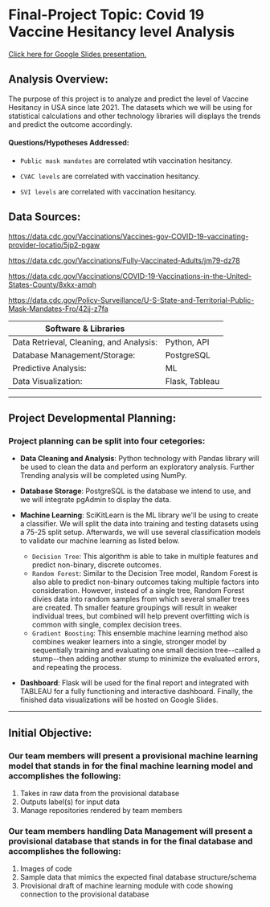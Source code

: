 # Final-Project Topic: Covid 19 Vaccine Hesitancy level Analysis

[Click here for Google Slides presentation.](https://docs.google.com/presentation/d/1D6xlwcnExiZ4DOyUKpyyipajtg6ABQZLEv09FY3mhTE/edit?usp=sharing)

## Analysis Overview:
The purpose of this project is to analyze and predict the level of Vaccine Hesitancy in USA  since late 2021. The datasets which we will be using for statistical calculations and other technology libraries will displays the trends and predict the outcome accordingly.

#### Questions/Hypotheses Addressed:

- `Public mask mandates` are correlated wtih vaccination hesitancy. 

- `CVAC levels` are correlated with vaccination hesitancy.

- `SVI levels` are correlated with vaccination hesitancy.

 
## Data Sources:

https://data.cdc.gov/Vaccinations/Vaccines-gov-COVID-19-vaccinating-provider-locatio/5jp2-pgaw

https://data.cdc.gov/Vaccinations/Fully-Vaccinated-Adults/jm79-dz78

https://data.cdc.gov/Vaccinations/COVID-19-Vaccinations-in-the-United-States-County/8xkx-amqh

https://data.cdc.gov/Policy-Surveillance/U-S-State-and-Territorial-Public-Mask-Mandates-Fro/42jj-z7fa

| Software & Libraries |   |
| --- | --- |
| Data Retrieval, Cleaning, and Analysis:  | Python, API |
| Database Management/Storage:  | PostgreSQL |
| Predictive Analysis:  | ML |
| Data Visualization:  | Flask, Tableau |

***

## Project Developmental Planning:
### Project planning can be split into four cetegories:

- **Data Cleaning and Analysis**: Python technology with Pandas library will be used to clean the data and perform an exploratory analysis. Further Trending analysis will be completed using NumPy.

- **Database Storage**: PostgreSQL is the database we intend to use, and we will integrate pgAdmin to display the data.

- **Machine Learning**: SciKitLearn is the ML library we'll be using to create a classifier. We will split the data into training and testing datasets using a 75-25 split setup.  Afterwards, we will use several classification models to validate our machine learning as listed below.
     - `Decision Tree`: This algorithm is able to take in multiple features and predict non-binary, discrete outcomes.
     - `Random Forest`: Similar to the Decision Tree model, Random Forest is also able to predict non-binary outcomes taking multiple factors into consideration. However, instead of a single tree, Random Forest divies data into random samples from which several smaller trees are created. Th smaller feature groupings will result in weaker individual trees, but combined will help prevent overfitting wich is common with single, complex decision trees.
     - `Gradient Boosting`: This ensemble machine learning method also combines weaker learners into a single, stronger model by sequentially training and evaluating one small decision tree--called a stump--then adding another stump to minimize the evaluated errors, and repeating the process. 

- **Dashboard**:  Flask will be used for the final report and integrated with TABLEAU for a fully functioning and interactive dashboard. Finally, the finished data visualizations will be hosted on Google Slides.

***

## Initial Objective:

### Our team members will present a provisional machine learning model that stands in for the final machine learning model and accomplishes the following:
1. Takes in raw data from the provisional database
2. Outputs label(s) for input data
3. Manage repositories rendered by team members 

### Our team members handling Data Management will present a provisional database that stands in for the final database and accomplishes the following:
1. Images of code 
2. Sample data that mimics the expected final database structure/schema
3. Provisional draft of machine learning module with code showing connection to the provisional database 
